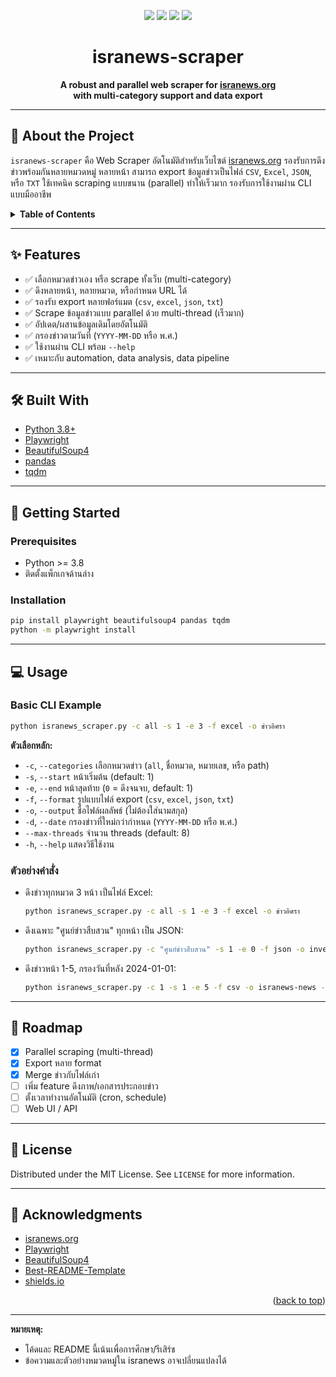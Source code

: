 <!-- Improved compatibility of back to top link -->

<a id="readme-top"></a>

<!-- PROJECT SHIELDS -->

<p align="center">
  <img src="https://img.shields.io/badge/Python-3.8+-blue?logo=python" />
  <img src="https://img.shields.io/badge/Playwright-%5E1.0-green" />
  <img src="https://img.shields.io/badge/BeautifulSoup-OK-blueviolet" />
  <img src="https://img.shields.io/badge/Automation-Ready-brightgreen" />
</p>

<!-- PROJECT LOGO -->

<div align="center">
  <h1><b>isranews-scraper</b></h1>
  <p>
    <b>A robust and parallel web scraper for <a href="https://www.isranews.org" target="_blank">isranews.org</a><br>
    with multi-category support and data export</b>
  </p>
</div>

---

## 📰 About the Project

`isranews-scraper` คือ Web Scraper อัตโนมัติสำหรับเว็บไซต์ [isranews.org](https://www.isranews.org)
รองรับการดึงข่าวพร้อมกันหลายหมวดหมู่ หลายหน้า สามารถ export ข้อมูลข่าวเป็นไฟล์ `CSV`, `Excel`, `JSON`, หรือ `TXT`
ใช้เทคนิค scraping แบบขนาน (parallel) ทำให้เร็วมาก รองรับการใช้งานผ่าน CLI แบบมืออาชีพ

<details>
  <summary><b>Table of Contents</b></summary>
  <ol>
    <li><a href="#features">Features</a></li>
    <li><a href="#built-with">Built With</a></li>
    <li><a href="#getting-started">Getting Started</a></li>
    <li><a href="#usage">Usage</a></li>
    <li><a href="#roadmap">Roadmap</a></li>
    <li><a href="#license">License</a></li>
  </ol>
</details>

---

## ✨ Features

* ✅ เลือกหมวดข่าวเอง หรือ scrape ทั้งเว็บ (multi-category)
* ✅ ดึงหลายหน้า, หลายหมวด, หรือกำหนด URL ได้
* ✅ รองรับ export หลายฟอร์แมต (`csv`, `excel`, `json`, `txt`)
* ✅ Scrape ข้อมูลข่าวแบบ parallel ด้วย multi-thread (เร็วมาก)
* ✅ อัปเดต/ผสานข้อมูลเดิมโดยอัตโนมัติ
* ✅ กรองข่าวตามวันที่ (`YYYY-MM-DD` หรือ พ.ศ.)
* ✅ ใช้งานผ่าน CLI พร้อม `--help`
* ✅ เหมาะกับ automation, data analysis, data pipeline

---

## 🛠️ Built With

* [Python 3.8+](https://www.python.org/)
* [Playwright](https://playwright.dev/)
* [BeautifulSoup4](https://www.crummy.com/software/BeautifulSoup/)
* [pandas](https://pandas.pydata.org/)
* [tqdm](https://tqdm.github.io/)

---

## 🚀 Getting Started

### Prerequisites

* Python >= 3.8
* ติดตั้งแพ็กเกจด้านล่าง

### Installation

```bash
pip install playwright beautifulsoup4 pandas tqdm
python -m playwright install
```

---

## 💻 Usage

### Basic CLI Example

```bash
python isranews_scraper.py -c all -s 1 -e 3 -f excel -o ข่าวอิศรา
```

**ตัวเลือกหลัก:**

* `-c`, `--categories`    เลือกหมวดข่าว (`all`, ชื่อหมวด, หมายเลข, หรือ path)
* `-s`, `--start`         หน้าเริ่มต้น (default: 1)
* `-e`, `--end`           หน้าสุดท้าย (`0` = ดึงจนจบ, default: 1)
* `-f`, `--format`        รูปแบบไฟล์ export (`csv`, `excel`, `json`, `txt`)
* `-o`, `--output`        ชื่อไฟล์ผลลัพธ์ (ไม่ต้องใส่นามสกุล)
* `-d`, `--date`          กรองข่าวที่ใหม่กว่ากำหนด (`YYYY-MM-DD` หรือ พ.ศ.)
* `--max-threads`         จำนวน threads (default: 8)
* `-h`, `--help`          แสดงวิธีใช้งาน

### ตัวอย่างคำสั่ง

* ดึงข่าวทุกหมวด 3 หน้า เป็นไฟล์ Excel:

  ```bash
  python isranews_scraper.py -c all -s 1 -e 3 -f excel -o ข่าวอิศรา
  ```

* ดึงเฉพาะ "ศูนย์ข่าวสืบสวน" ทุกหน้า เป็น JSON:

  ```bash
  python isranews_scraper.py -c "ศูนย์ข่าวสืบสวน" -s 1 -e 0 -f json -o investigative-news
  ```

* ดึงข่าวหน้า 1-5, กรองวันที่หลัง 2024-01-01:

  ```bash
  python isranews_scraper.py -c 1 -s 1 -e 5 -f csv -o isranews-news -d 2024-01-01
  ```

---

## 🔖 Roadmap

* [x] Parallel scraping (multi-thread)
* [x] Export หลาย format
* [x] Merge ข่าวกับไฟล์เก่า
* [ ] เพิ่ม feature ดึงภาพ/เอกสารประกอบข่าว
* [ ] ตั้งเวลาทำงานอัตโนมัติ (cron, schedule)
* [ ] Web UI / API

---

## 📄 License

Distributed under the MIT License.
See `LICENSE` for more information.

---

## 🙏 Acknowledgments

* [isranews.org](https://www.isranews.org)
* [Playwright](https://playwright.dev/)
* [BeautifulSoup4](https://www.crummy.com/software/BeautifulSoup/)
* [Best-README-Template](https://github.com/othneildrew/Best-README-Template)
* [shields.io](https://shields.io)

<p align="right">(<a href="#readme-top">back to top</a>)</p>

---

**หมายเหตุ:**

* โค้ดและ README นี้เน้นเพื่อการศึกษา/รีเสิร์ช
* ข้อความและตัวอย่างหมวดหมู่ใน isranews อาจเปลี่ยนแปลงได้
